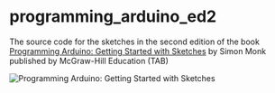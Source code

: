 # programming_arduino_ed2

The source code for the sketches in the second edition of the book [Programming Arduino: Getting Started with Sketches](https://www.amazon.com/Programming-Arduino-Getting-Started-Sketches/dp/1259641635) by Simon Monk published by McGraw-Hill Education (TAB)

![Programming Arduino: Getting Started with Sketches](https://i2.wp.com/simonmonk.org/wp-content/uploads/2013/11/cover4.jpg?resize=333%2C499)
